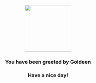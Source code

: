 <p align="center">
    <img src="https://raw.githubusercontent.com/PokeAPI/sprites/master/sprites/pokemon/118.png" width="150" height="150">
</p>
<h3 align="center">You have been greeted by  <b>Goldeen</b></h3>
<h3 align="center">Have a nice day!</h3>
